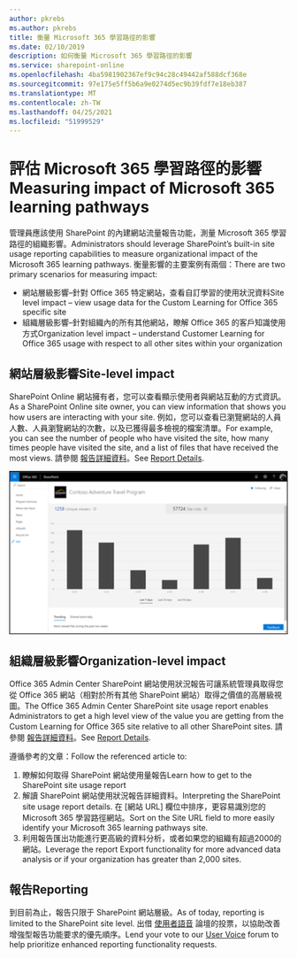 ```yaml
---
author: pkrebs
ms.author: pkrebs
title: 衡量 Microsoft 365 學習路徑的影響
ms.date: 02/10/2019
description: 如何衡量 Microsoft 365 學習路徑的影響
ms.service: sharepoint-online
ms.openlocfilehash: 4ba5981902367ef9c94c28c49442af588dcf368e
ms.sourcegitcommit: 97e175e5ff5b6a9e0274d5ec9b39fdf7e18eb387
ms.translationtype: MT
ms.contentlocale: zh-TW
ms.lasthandoff: 04/25/2021
ms.locfileid: "51999529"
---
```

# <a name="measuring-impact-of-microsoft-365-learning-pathways"></a><span data-ttu-id="fe7c9-103">評估 Microsoft 365 學習路徑的影響</span><span class="sxs-lookup"><span data-stu-id="fe7c9-103">Measuring impact of Microsoft 365 learning pathways</span></span>

<span data-ttu-id="fe7c9-104">管理員應該使用 SharePoint 的內建網站流量報告功能，測量 Microsoft 365 學習路徑的組織影響。</span><span class="sxs-lookup"><span data-stu-id="fe7c9-104">Administrators should leverage SharePoint’s built-in site usage reporting capabilities to measure organizational impact of the Microsoft 365 learning pathways.</span></span> <span data-ttu-id="fe7c9-105">衡量影響的主要案例有兩個：</span><span class="sxs-lookup"><span data-stu-id="fe7c9-105">There are two primary scenarios for measuring impact:</span></span> 
- <span data-ttu-id="fe7c9-106">網站層級影響–針對 Office 365 特定網站，查看自訂學習的使用狀況資料</span><span class="sxs-lookup"><span data-stu-id="fe7c9-106">Site level impact – view usage data for the Custom Learning for Office 365 specific site</span></span> 
- <span data-ttu-id="fe7c9-107">組織層級影響–針對組織內的所有其他網站，瞭解 Office 365 的客戶知識使用方式</span><span class="sxs-lookup"><span data-stu-id="fe7c9-107">Organization level impact – understand Customer Learning for Office 365 usage with respect to all other sites within your organization</span></span>

## <a name="site-level-impact"></a><span data-ttu-id="fe7c9-108">網站層級影響</span><span class="sxs-lookup"><span data-stu-id="fe7c9-108">Site-level impact</span></span>

<span data-ttu-id="fe7c9-109">SharePoint Online 網站擁有者，您可以查看顯示使用者與網站互動的方式資訊。</span><span class="sxs-lookup"><span data-stu-id="fe7c9-109">As a SharePoint Online site owner, you can view information that shows you how users are interacting with your site.</span></span> <span data-ttu-id="fe7c9-110">例如，您可以查看已瀏覽網站的人員人數、人員瀏覽網站的次數，以及已獲得最多檢視的檔案清單。</span><span class="sxs-lookup"><span data-stu-id="fe7c9-110">For example, you can see the number of people who have visited the site, how many times people have visited the site, and a list of files that have received the most views.</span></span> <span data-ttu-id="fe7c9-111">請參閱 [報告詳細資料](https://support.office.com/article/view-usage-data-for-your-sharepoint-site-2fa8ddc2-c4b3-4268-8d26-a772dc55779e)。</span><span class="sxs-lookup"><span data-stu-id="fe7c9-111">See [Report Details](https://support.office.com/article/view-usage-data-for-your-sharepoint-site-2fa8ddc2-c4b3-4268-8d26-a772dc55779e).</span></span> 

![cg-measureimpactreport.png](media/cg-measureimpactreport.png)

## <a name="organization-level-impact"></a><span data-ttu-id="fe7c9-113">組織層級影響</span><span class="sxs-lookup"><span data-stu-id="fe7c9-113">Organization-level impact</span></span>
<span data-ttu-id="fe7c9-114">Office 365 Admin Center SharePoint 網站使用狀況報告可讓系統管理員取得您從 Office 365 網站（相對於所有其他 SharePoint 網站）取得之價值的高層級視圖。</span><span class="sxs-lookup"><span data-stu-id="fe7c9-114">The Office 365 Admin Center SharePoint site usage report enables Administrators to get a high level view of the value you are getting from the Custom Learning for Office 365 site relative to all other SharePoint sites.</span></span> <span data-ttu-id="fe7c9-115">請參閱 [報告詳細資料](/office365/admin/activity-reports/sharepoint-site-usage?view=o365-worldwide)。</span><span class="sxs-lookup"><span data-stu-id="fe7c9-115">See [Report Details](/office365/admin/activity-reports/sharepoint-site-usage?view=o365-worldwide).</span></span>
 
<span data-ttu-id="fe7c9-116">遵循參考的文章：</span><span class="sxs-lookup"><span data-stu-id="fe7c9-116">Follow the referenced article to:</span></span> 
1. <span data-ttu-id="fe7c9-117">瞭解如何取得 SharePoint 網站使用量報告</span><span class="sxs-lookup"><span data-stu-id="fe7c9-117">Learn how to get to the SharePoint site usage report</span></span> 
2. <span data-ttu-id="fe7c9-118">解讀 SharePoint 網站使用狀況報告詳細資料。</span><span class="sxs-lookup"><span data-stu-id="fe7c9-118">Interpreting the SharePoint site usage report details.</span></span> <span data-ttu-id="fe7c9-119">在 [網站 URL] 欄位中排序，更容易識別您的 Microsoft 365 學習路徑網站。</span><span class="sxs-lookup"><span data-stu-id="fe7c9-119">Sort on the Site URL field to more easily identify your Microsoft 365 learning pathways site.</span></span> 
3. <span data-ttu-id="fe7c9-120">利用報告匯出功能進行更高級的資料分析，或者如果您的組織有超過2000的網站。</span><span class="sxs-lookup"><span data-stu-id="fe7c9-120">Leverage the report Export functionality for more advanced data analysis or if your organization has greater than 2,000 sites.</span></span> 

## <a name="reporting"></a><span data-ttu-id="fe7c9-121">報告</span><span class="sxs-lookup"><span data-stu-id="fe7c9-121">Reporting</span></span>

<span data-ttu-id="fe7c9-122">到目前為止，報告只限于 SharePoint 網站層級。</span><span class="sxs-lookup"><span data-stu-id="fe7c9-122">As of today, reporting is limited to the SharePoint site level.</span></span> <span data-ttu-id="fe7c9-123">出借 [使用者語音](https://go.microsoft.com/fwlink/?linkid=2109552) 論壇的投票，以協助改善增強型報告功能要求的優先順序。</span><span class="sxs-lookup"><span data-stu-id="fe7c9-123">Lend your vote to our [User Voice](https://go.microsoft.com/fwlink/?linkid=2109552) forum to help prioritize enhanced reporting functionality requests.</span></span>